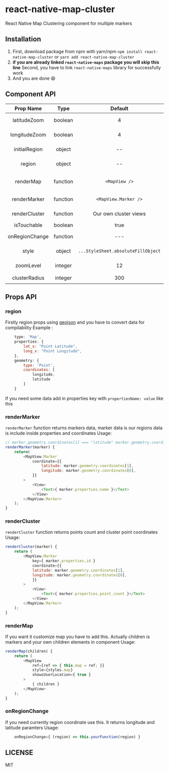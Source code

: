# react-native-map-cluster
React Native Map Clustering component for multiple markers 

## Installation
1. First, download package from npm with yarn/npm
`npm install react-native-map-cluster`  or `yarn add react-native-map-cluster`
2. **if you are already linked `react-native-maps` package you will skip this line**
Second, you have to link `react-native-maps` library for successfully work
3. And you are done 😄 

## Component API 
| Prop Name  | Type  | Default  | Required | Note  |
|:-:|:-:|:-:|:-:|---|
| latitudeZoom | boolean  | 4  | 👍  | This is latitudeDelta number between 1 and 10 is required 
| longitudeZoom  | boolean  | 4  | 👍  | This for longitudeDelta number between 1 and 10 is required
| initialRegion  | object  | --  | 👍 | That is requirement for maps initial region |
| region | object | -- | 👍 | This is for markers coordinates data #lookthatapi | 
| renderMap | function | `<MapView />` | 🐸 | You have to add a map view with a child if you want to customize map view |
| renderMarker | function | `<MapView.Marker />` | 🐸 / 👍 | If you want to customize markers you have to add to props |
| renderCluster | function | Our own cluster views |  🐸 / 👍 | If you want to customize marker clusters you have to add to props |
| isTouchable | boolean | true |🐸| http://i.giphy.com/pWNvoO3IdudYA.gif |
| onRegionChange | function | --- | as you wish | If you need currently region data you have to add this |
| style | object | `...StyleSheet.absoluteFillObject` | 🐸 / 👍  | If you need styling map you have to add this. |
| zoomLevel| integer | 12 | 🐸 | It indicates the last click on these clusters |
| clusterRadius | integer | 300 | 🐸 / 👍 | It's determine clusters point count |

## Props API
### region
Firstly region props using [geojson](http://geojson.org/geojson-spec.html) and you have to convert data for compilability 
Example : 
```javascript
    type: 'Map',
    properties: {
        lat_x: "Point Latitude",
        long_x: "Point Longitude",
    },
    geometry: {
        type: 'Point',
        coordinates: [
            longitude,
            latitude
        ]
    }
```
If you need some data add in properties key with `propertiesName: value` like this

### renderMarker
`renderMarker` function returns markers data, marker data is our regions data is include inside properties and coordinates 
Usage:
```javascript
// marker.geometry.coordinates[1] === "latitude" marker.geometry.coordinates[0] === "latitude"
renderMarker(marker) {
    return(
        <MapView.Marker                 
            coordinate={{
                latitude: marker.geometry.coordinates[1],
                longitude: marker.geometry.coordinates[0],
            }}
        >
            <View>
                <Text>{ marker.properties.name }</Text>
            </View>
        </MapView.Marker>
    );
}
```

### renderCluster
`renderCluster` function returns points count and cluster point coordinates
Usage: 
```javascript
renderCluster(marker) {
    return (
        <MapView.Marker
            key={ marker.properties.id }
            coordinate={{
            latitude: marker.geometry.coordinates[1],
            longitude: marker.geometry.coordinates[0],
            }}
        >
            <View>
                <Text>{ marker.properties.point_count }</Text>
            </View>
        </MapView.Marker>
    );
}
```

### renderMap
If you want it customize map you have to add this. Actually children is markers and your own children elements in component
Usage: 
```javascript 
renderMap(children) {
    return (
        <MapView
            ref={ref => { this.map = ref; }}
            style={styles.map}
            showsUserLocation={ true }
        >
            { children }
        </MapView>
    );
}
```
### onRegionChange
If you need currently region coordinate use this. It returns longitude and latitude paramters
Usage: 
```javascript 
    onRegionChange={ (region) => this.yourFunction(region) }
```
## LICENSE
MIT
